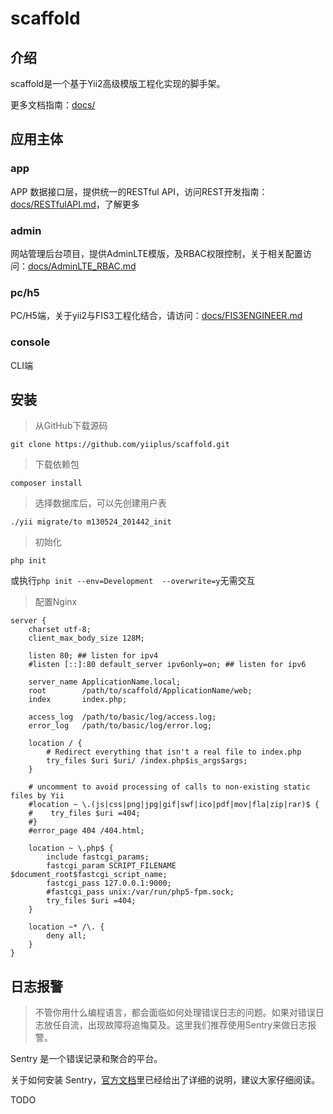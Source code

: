 # scaffold

## 介绍
scaffold是一个基于Yii2高级模版工程化实现的脚手架。

更多文档指南：[docs/](https://github.com/yiiplus/scaffold/tree/master/docs)

## 应用主体
### app
APP 数据接口层，提供统一的RESTful API，访问REST开发指南：[docs/RESTfulAPI.md](https://github.com/yiiplus/scaffold/blob/master/docs/RESTfulAPI.md)，了解更多
### admin
网站管理后台项目，提供AdminLTE模版，及RBAC权限控制，关于相关配置访问：[docs/AdminLTE_RBAC.md](https://github.com/yiiplus/scaffold/blob/master/docs/AdminLTE_RBAC.md)
### pc/h5
PC/H5端，关于yii2与FIS3工程化结合，请访问：[docs/FIS3ENGINEER.md](https://github.com/yiiplus/scaffold/blob/master/docs/FIS3ENGINEER.md)
### console
CLI端

## 安装
> 从GitHub下载源码

	git clone https://github.com/yiiplus/scaffold.git

> 下载依赖包

	composer install

> 选择数据库后，可以先创建用户表

	./yii migrate/to m130524_201442_init

> 初始化

	php init
或执行`php init --env=Development  --overwrite=y`无需交互

> 配置Nginx

	server {
	    charset utf-8;
	    client_max_body_size 128M;
	
	    listen 80; ## listen for ipv4
	    #listen [::]:80 default_server ipv6only=on; ## listen for ipv6
	
	    server_name ApplicationName.local;
	    root        /path/to/scaffold/ApplicationName/web;
	    index       index.php;
	
	    access_log  /path/to/basic/log/access.log;
	    error_log   /path/to/basic/log/error.log;
	
	    location / {
	        # Redirect everything that isn't a real file to index.php
	        try_files $uri $uri/ /index.php$is_args$args;
	    }
	
	    # uncomment to avoid processing of calls to non-existing static files by Yii
	    #location ~ \.(js|css|png|jpg|gif|swf|ico|pdf|mov|fla|zip|rar)$ {
	    #    try_files $uri =404;
	    #}
	    #error_page 404 /404.html;
	
	    location ~ \.php$ {
	        include fastcgi_params;
	        fastcgi_param SCRIPT_FILENAME $document_root$fastcgi_script_name;
	        fastcgi_pass 127.0.0.1:9000;
	        #fastcgi_pass unix:/var/run/php5-fpm.sock;
	        try_files $uri =404;
	    }
	
	    location ~* /\. {
	        deny all;
	    }
	}

## 日志报警
>不管你用什么编程语言，都会面临如何处理错误日志的问题。如果对错误日志放任自流，出现故障将追悔莫及。这里我们推荐使用Sentry来做日志报警。

Sentry 是一个错误记录和聚合的平台。

关于如何安装 Sentry，[官方文档](https://docs.sentry.io/server/installation/)里已经给出了详细的说明，建议大家仔细阅读。

TODO